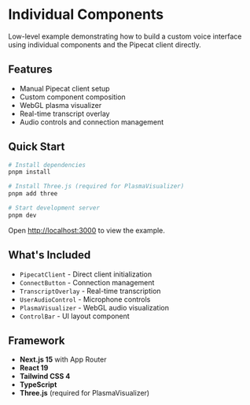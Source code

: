 # Individual Components

Low-level example demonstrating how to build a custom voice interface using individual components and the Pipecat client directly.

## Features

- Manual Pipecat client setup
- Custom component composition
- WebGL plasma visualizer
- Real-time transcript overlay
- Audio controls and connection management

## Quick Start

```bash
# Install dependencies
pnpm install

# Install Three.js (required for PlasmaVisualizer)
pnpm add three

# Start development server
pnpm dev
```

Open [http://localhost:3000](http://localhost:3000) to view the example.

## What's Included

- `PipecatClient` - Direct client initialization
- `ConnectButton` - Connection management
- `TranscriptOverlay` - Real-time transcription
- `UserAudioControl` - Microphone controls
- `PlasmaVisualizer` - WebGL audio visualization
- `ControlBar` - UI layout component

## Framework

- **Next.js 15** with App Router
- **React 19**
- **Tailwind CSS 4**
- **TypeScript**
- **Three.js** (required for PlasmaVisualizer)
